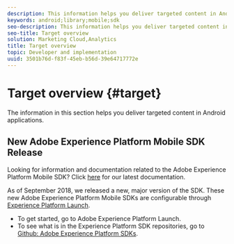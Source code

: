 ```yaml
---
description: This information helps you deliver targeted content in Android applications.
keywords: android;library;mobile;sdk
seo-description: This information helps you deliver targeted content in Android applications.
seo-title: Target overview
solution: Marketing Cloud,Analytics
title: Target overview
topic: Developer and implementation
uuid: 3501b76d-f83f-45eb-b56d-39e64717772e
---
```


# Target overview {#target}

The information in this section helps you deliver targeted content in Android applications.

## New Adobe Experience Platform Mobile SDK Release

Looking for information and documentation related to the Adobe Experience Platform Mobile SDK? Click [here](https://aep-sdks.gitbook.io/docs/) for our latest documentation.

As of September 2018, we released a new, major version of the SDK. These new Adobe Experience Platform Mobile SDKs are configurable through [Experience Platform Launch](https://www.adobe.com/experience-platform/launch.html).

* To get started, go to Adobe Experience Platform Launch.
* To see what is in the Experience Platform SDK repositories, go to [Github: Adobe Experience Platform SDKs](https://github.com/Adobe-Marketing-Cloud/acp-sdks).

